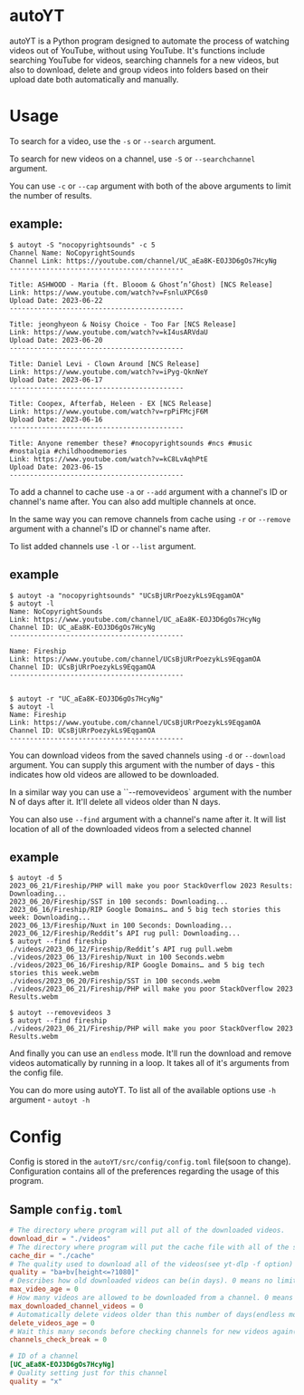 # autoYT

autoYT is a Python program designed to automate the process of watching videos out of YouTube, without using YouTube. It's functions include searching YouTube for videos, searching channels for a new videos, but also to download, delete and group videos into folders based on their upload date both automatically and manually.

# Usage
To search for a video, use the `-s` or `--search` argument.

To search for new videos on a channel, use `-S` or `--searchchannel` argument.

You can use `-c` or `--cap` argument with both of the above arguments to limit the number of results.
## example:
```
$ autoyt -S "nocopyrightsounds" -c 5
Channel Name: NoCopyrightSounds
Channel Link: https://youtube.com/channel/UC_aEa8K-EOJ3D6gOs7HcyNg
-------------------------------------------

Title: ASHWOOD - Maria (ft. Blooom & Ghost’n’Ghost) [NCS Release]
Link: https://www.youtube.com/watch?v=FsnluXPC6s0
Upload Date: 2023-06-22
-------------------------------------------

Title: jeonghyeon & Noisy Choice - Too Far [NCS Release]
Link: https://www.youtube.com/watch?v=kI4usARVdaU
Upload Date: 2023-06-20
-------------------------------------------

Title: Daniel Levi - Clown Around [NCS Release]
Link: https://www.youtube.com/watch?v=iPyg-QknNeY
Upload Date: 2023-06-17
-------------------------------------------

Title: Coopex, Afterfab, Heleen - EX [NCS Release]
Link: https://www.youtube.com/watch?v=rpPiFMcjF6M
Upload Date: 2023-06-16
-------------------------------------------

Title: Anyone remember these? #nocopyrightsounds #ncs #music #nostalgia #childhoodmemories
Link: https://www.youtube.com/watch?v=kC8LvAqhPtE
Upload Date: 2023-06-15
-------------------------------------------
```

To add a channel to cache use `-a` or `--add` argument with a channel's ID or channel's name after. You can also add multiple channels at once.

In the same way you can remove channels from cache using `-r` or `--remove` argument with a channel's ID or channel's name after.

To list added channels use `-l` or `--list` argument.
## example
```
$ autoyt -a "nocopyrightsounds" "UCsBjURrPoezykLs9EqgamOA"
$ autoyt -l
Name: NoCopyrightSounds
Link: https://www.youtube.com/channel/UC_aEa8K-EOJ3D6gOs7HcyNg
Channel ID: UC_aEa8K-EOJ3D6gOs7HcyNg
-------------------------------------------

Name: Fireship
Link: https://www.youtube.com/channel/UCsBjURrPoezykLs9EqgamOA
Channel ID: UCsBjURrPoezykLs9EqgamOA
-------------------------------------------


$ autoyt -r "UC_aEa8K-EOJ3D6gOs7HcyNg"
$ autoyt -l
Name: Fireship
Link: https://www.youtube.com/channel/UCsBjURrPoezykLs9EqgamOA
Channel ID: UCsBjURrPoezykLs9EqgamOA
-------------------------------------------
```
You can download videos from the saved channels using `-d` or `--download` argument. You can supply this argument with the number of days - this indicates how old videos are allowed to be downloaded.

In a similar way you can use a ``--removevideos` argument with the number N of days after it. It'll delete all videos older than N days.

You can also use `--find` argument with a channel's name after it. It will list location of all of the downloaded videos from a selected channel

## example
```
$ autoyt -d 5
2023_06_21/Fireship/PHP will make you poor StackOverflow 2023 Results: Downloading...
2023_06_20/Fireship/SST in 100 seconds: Downloading...
2023_06_16/Fireship/RIP Google Domains… and 5 big tech stories this week: Downloading...
2023_06_13/Fireship/Nuxt in 100 Seconds: Downloading...
2023_06_12/Fireship/Reddit’s API rug pull: Downloading...
$ autoyt --find fireship
./videos/2023_06_12/Fireship/Reddit’s API rug pull.webm
./videos/2023_06_13/Fireship/Nuxt in 100 Seconds.webm
./videos/2023_06_16/Fireship/RIP Google Domains… and 5 big tech stories this week.webm
./videos/2023_06_20/Fireship/SST in 100 seconds.webm
./videos/2023_06_21/Fireship/PHP will make you poor StackOverflow 2023 Results.webm   

$ autoyt --removevideos 3
$ autoyt --find fireship 
./videos/2023_06_21/Fireship/PHP will make you poor StackOverflow 2023 Results.webm
```

And finally you can use an `endless` mode. It'll run the download and remove videos automatically by running in a loop. It takes all of it's arguments from the config file.

You can do more using autoYT. To list all of the available options use `-h` argument - `autoyt -h`

# Config

Config is stored in the `autoYT/src/config/config.toml` file(soon to change). Configuration contains all of the preferences regarding the usage of this program.
## Sample `config.toml`
```toml
# The directory where program will put all of the downloaded videos.
download_dir = "./videos"
# The directory where program will put the cache file with all of the saved channels
cache_dir = "./cache"
# The quality used to download all of the videos(see yt-dlp -f option)
quality = "ba+bv[height<=?1080]"
# Describes how old downloaded videos can be(in days). 0 means no limit.
max_video_age = 0
# How many videos are allowed to be downloaded from a channel. 0 means no limit.
max_downloaded_channel_videos = 0
# Automatically delete videos older than this number of days(endless mode). 0 means never.
delete_videos_age = 0 
# Wait this many seconds before checking channels for new videos again(endless mode).
channels_check_break = 0

# ID of a channel
[UC_aEa8K-EOJ3D6gOs7HcyNg]
# Quality setting just for this channel
quality = "x"
```